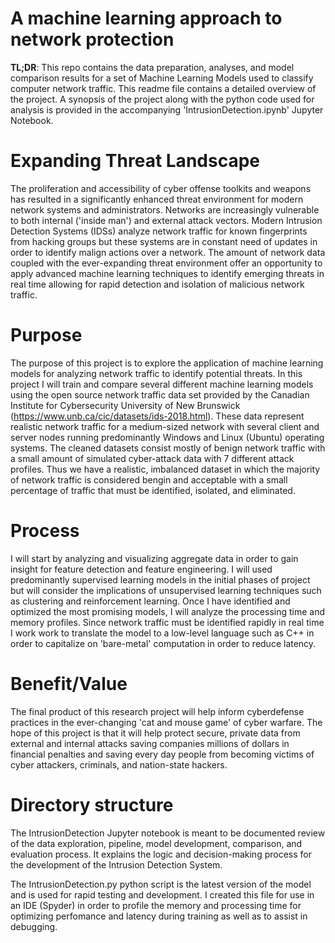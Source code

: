 # A machine learning approach to network protection

**TL;DR**: This repo contains the data preparation, analyses, and model comparison results for a set of Machine Learning Models used to classify computer network traffic. This readme file contains a detailed overview of the project. A synopsis of the project along with the python code used for analysis is provided in the accompanying 'IntrusionDetection.ipynb' Jupyter Notebook.


# Expanding Threat Landscape

The proliferation and accessibility of cyber offense toolkits and weapons has resulted in a significantly enhanced threat environment for modern network systems and administrators. Networks are increasingly vulnerable to both internal ('inside man') and external attack vectors. Modern Intrusion Detection Systems (IDSs) analyze network traffic for known fingerprints from hacking groups but these systems are in constant need of updates in order to identify malign actions over a network. The amount of network data coupled with the ever-expanding threat environment offer an opportunity to apply advanced machine learning techniques to identify emerging threats in real time allowing for rapid detection and isolation of malicious network traffic.

# Purpose

The purpose of this project is to explore the application of machine learning models for analyzing network traffic to identify potential threats. In this project I will train and compare several different machine learning models using the open source network traffic data set provided by the Canadian Institute for Cybersecurity University of New Brunswick (https://www.unb.ca/cic/datasets/ids-2018.html). These data represent realistic network traffic for a medium-sized network with several client and server nodes running predominantly Windows and Linux (Ubuntu) operating systems. The cleaned datasets consist mostly of benign network traffic with a small amount of simulated cyber-attack data with 7 different attack profiles. Thus we have a realistic, imbalanced dataset in which the majority of network traffic is considered bengin and acceptable with a small percentage of traffic that must be identified, isolated, and eliminated.

# Process

I will start by analyzing and visualizing aggregate data in order to gain insight for feature detection and feature engineering. I will used predominantly supervised learning models in the initial phases of project but will consider the implications of unsupervised learning techniques such as clustering and reinforcement learning. Once I have identified and optimized the most promising models, I will analyze the processing time and memory profiles. Since network traffic must be identified rapidly in real time I work work to translate the model to a low-level language such as C++ in order to capitalize on 'bare-metal' computation in order to reduce latency.

# Benefit/Value

The final product of this research project will help inform cyberdefense practices in the ever-changing 'cat and mouse game' of cyber warfare. The hope of this project is that it will help protect secure, private data from external and internal attacks saving companies millions of dollars in financial penalties and saving every day people from becoming victims of cyber attackers, criminals, and nation-state hackers.

# Directory structure

The IntrusionDetection Jupyter notebook is meant to be documented review of the data exploration, pipeline, model development, comparison, and evaluation process. It explains the logic and decision-making process for the development of the Intrusion Detection System.

The IntrusionDetection.py python script is the latest version of the model and is used for rapid testing and development. I created this file for use in an IDE (Spyder) in order to profile the memory and processing time for optimizing perfomance and latency during training as well as to assist in debugging.
